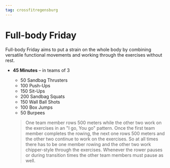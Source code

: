 ```yaml
---
tag: crossfitregensburg
---
```


# Full-body Friday

Full-body Friday aims to put a strain on the whole body by combining versatile functional movements and working through the exercises without rest.

- **45 Minutes** – in teams of 3

  - 50 Sandbag Thrusters
  - 100 Push-Ups
  - 150 Sit-Ups
  - 200 Sandbag Squats
  - 150 Wall Ball Shots
  - 100 Box Jumps
  - 50 Burpees

  > One team member rows 500 meters while the other two work on the exercises in an "I go, You go" pattern. Once the first team member completes the rowing, the next one rows 500 meters and the other two continue to work on the exercises. So at all times there has to be one member rowing and the other two work chipper-style through the exercises. Whenever the rower pauses or during transition times the other team members must pause as well.
